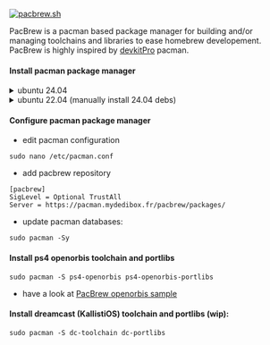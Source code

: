 [![pacbrew.sh](https://github.com/PacBrew/pacbrew-packages/actions/workflows/pacbrew.yml/badge.svg)](https://github.com/PacBrew/pacbrew-packages/actions/workflows/pacbrew.yml)

PacBrew is a pacman based package manager for building and/or managing toolchains and libraries to ease homebrew developement. PacBrew is highly inspired by [devkitPro](https://github.com/devkitPro/pacman-packages) pacman.

#### Install pacman package manager
<details>
  <summary>ubuntu 24.04</summary>
  
  ```
  sudo apt install -y pacman-package-manager makepkg libarchive-tools build-essential \
    autoconf libtool cmake nasm git curl python3 && pip install setuptools
  ```
</details>
<details>
  <summary>ubuntu 22.04 (manually install 24.04 debs)</summary>
  
  ```
  wget http://launchpadlibrarian.net/635298936/libalpm13_13.0.2-3_amd64.deb
  wget http://launchpadlibrarian.net/635298938/pacman-package-manager_6.0.2-3_amd64.deb
  wget http://launchpadlibrarian.net/635298937/makepkg_6.0.2-3_amd64.deb
  sudo dpkg -i libalpm13_13.0.2-3_amd64.deb pacman-package-manager_6.0.2-3_amd64.deb makepkg_6.0.2-3_amd64.deb
  sudo apt-get -y -f install
  ```
</details>

#### Configure pacman package manager
  - edit pacman configuration
  ```
  sudo nano /etc/pacman.conf
  ```
  - add pacbrew repository
  ```
  [pacbrew]
  SigLevel = Optional TrustAll
  Server = https://pacman.mydedibox.fr/pacbrew/packages/
  ```
 - update pacman databases:
  ```
  sudo pacman -Sy
  ```

#### Install ps4 openorbis toolchain and portlibs
  ```
  sudo pacman -S ps4-openorbis ps4-openorbis-portlibs
  ```
  - have a look at [PacBrew openorbis sample](https://github.com/PacBrew/ps4-openorbis-sample)

#### Install dreamcast (KallistiOS) toolchain and portlibs (wip):
  ```
  sudo pacman -S dc-toolchain dc-portlibs
  ```
